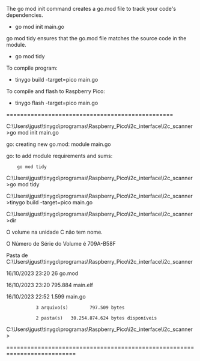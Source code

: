 

The go mod init command creates a go.mod file to track your code's dependencies.

* go mod init main.go

go mod tidy ensures that the go.mod file matches the source code in the module.

* go mod tidy

To compile program: 
* tinygo build -target=pico main.go

To compile and flash to Raspberry Pico: 
* tinygo flash -target=pico main.go

================================================

C:\Users\jgust\tinygo\programas\Raspberry_Pico\i2c_interface\i2c_scanner>go mod init main.go

go: creating new go.mod: module main.go

go: to add module requirements and sums:

        go mod tidy

C:\Users\jgust\tinygo\programas\Raspberry_Pico\i2c_interface\i2c_scanner>go mod tidy

C:\Users\jgust\tinygo\programas\Raspberry_Pico\i2c_interface\i2c_scanner>tinygo build -target=pico main.go

C:\Users\jgust\tinygo\programas\Raspberry_Pico\i2c_interface\i2c_scanner>dir

 O volume na unidade C não tem nome.
 
 O Número de Série do Volume é 709A-B58F

 Pasta de C:\Users\jgust\tinygo\programas\Raspberry_Pico\i2c_interface\i2c_scanner

16/10/2023  23:20                26 go.mod

16/10/2023  23:20           795.884 main.elf

16/10/2023  22:52             1.599 main.go

               3 arquivo(s)        797.509 bytes
               
               2 pasta(s)   30.254.874.624 bytes disponíveis

C:\Users\jgust\tinygo\programas\Raspberry_Pico\i2c_interface\i2c_scanner>

==========================================================================

